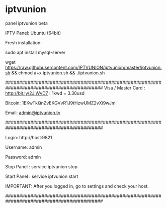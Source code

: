 # iptvunion
panel iptvunion beta

IPTV Panel: Ubuntu (64bit)


Fresh installation:

sudo apt install mysql-server

wget https://raw.githubusercontent.com/IPTVUNION/iptvunion/master/iptvunion.sh && chmod a+x iptvunion.sh && ./iptvunion.sh


###########################################################################################
Visa / Master  Card : http://bit.ly/2JlWvD7  : 1kwd = 3.30usd

Bitcoin: 1EKwTkQnZvEKGVvR1J9tHzwUMZ2vXi9wJm

Email: admin@iptvunion.tv

###########################################################################################

Login: http://host:9821

Username: admin

Password: admin 

Stop  Panel : service iptvunion stop

Start Panel : service iptvunion start 

IMPORTANT: After you logged in, go to settings and check your host. 

###########################################################################################
